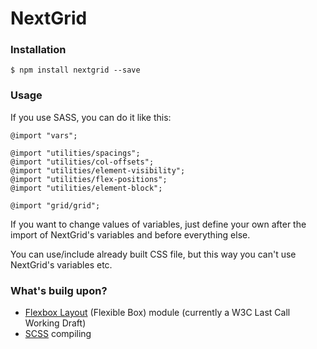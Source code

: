 # NextGrid #

### Installation ###

	$ npm install nextgrid --save
	
### Usage ###
If you use SASS, you can do it like this:

    @import "vars";

    @import "utilities/spacings";
    @import "utilities/col-offsets";
    @import "utilities/element-visibility";
    @import "utilities/flex-positions";
    @import "utilities/element-block";
    
    @import "grid/grid";
    
If you want to change values of variables, just define your own after the import of NextGrid's variables and before everything else.

You can use/include already built CSS file, but this way you can't use NextGrid's variables etc.
	
### What's builg upon? ###
* [Flexbox Layout](http://www.w3schools.com/cssref/css3_pr_flex.asp) (Flexible Box) module (currently a W3C Last Call Working Draft)
* [SCSS](http://sass-lang.com/) compiling


